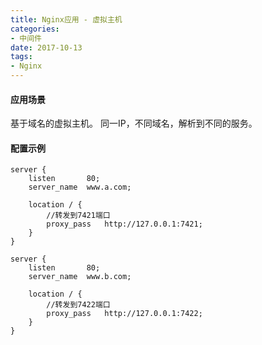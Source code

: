 ```yaml
---
title: Nginx应用 - 虚拟主机
categories:
- 中间件
date: 2017-10-13 
tags:
- Nginx
---
```

#### 应用场景
基于域名的虚拟主机。
同一IP，不同域名，解析到不同的服务。

#### 配置示例
```
server {
    listen       80;
    server_name  www.a.com;

    location / {
        //转发到7421端口
        proxy_pass   http://127.0.0.1:7421;
    }
}

server {
    listen       80;
    server_name  www.b.com;

    location / {
        //转发到7422端口
        proxy_pass   http://127.0.0.1:7422;
    }
}
```